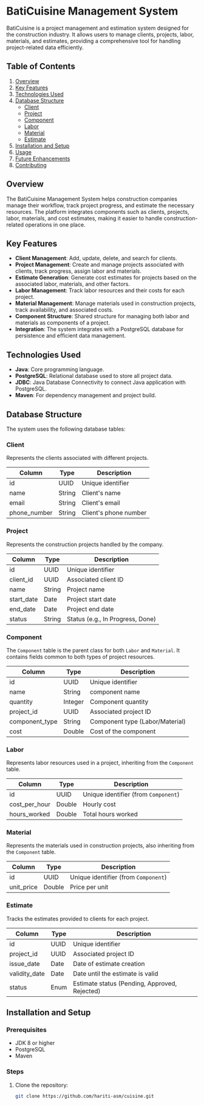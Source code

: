 # BatiCuisine Management System

BatiCuisine is a project management and estimation system designed for the construction industry. It allows users to manage clients, projects, labor, materials, and estimates, providing a comprehensive tool for handling project-related data efficiently.

## Table of Contents

1. [Overview](#overview)
2. [Key Features](#key-features)
3. [Technologies Used](#technologies-used)
4. [Database Structure](#database-structure)
   - [Client](#client)
   - [Project](#project)
   - [Component](#component)
   - [Labor](#labor)
   - [Material](#material)
   - [Estimate](#estimate)
5. [Installation and Setup](#installation-and-setup)
6. [Usage](#usage)
7. [Future Enhancements](#future-enhancements)
8. [Contributing](#contributing)

## Overview

The BatiCuisine Management System helps construction companies manage their workflow, track project progress, and estimate the necessary resources. The platform integrates components such as clients, projects, labor, materials, and cost estimates, making it easier to handle construction-related operations in one place.

## Key Features

- **Client Management**: Add, update, delete, and search for clients.
- **Project Management**: Create and manage projects associated with clients, track progress, assign labor and materials.
- **Estimate Generation**: Generate cost estimates for projects based on the associated labor, materials, and other factors.
- **Labor Management**: Track labor resources and their costs for each project.
- **Material Management**: Manage materials used in construction projects, track availability, and associated costs.
- **Component Structure**: Shared structure for managing both labor and materials as components of a project.
- **Integration**: The system integrates with a PostgreSQL database for persistence and efficient data management.

## Technologies Used

- **Java**: Core programming language.
- **PostgreSQL**: Relational database used to store all project data.
- **JDBC**: Java Database Connectivity to connect Java application with PostgreSQL.
- **Maven**: For dependency management and project build.

## Database Structure

The system uses the following database tables:

### Client

Represents the clients associated with different projects.

| Column       | Type    | Description              |
|--------------|---------|--------------------------|
| id           | UUID    | Unique identifier         |
| name         | String  | Client's name             |
| email        | String  | Client's email            |
| phone_number | String  | Client's phone number     |

### Project

Represents the construction projects handled by the company.

| Column       | Type    | Description                     |
|--------------|---------|---------------------------------|
| id           | UUID    | Unique identifier               |
| client_id    | UUID    | Associated client ID            |
| name         | String  | Project name                    |
| start_date   | Date    | Project start date              |
| end_date     | Date    | Project end date                |
| status       | String  | Status (e.g., In Progress, Done)|

### Component

The `Component` table is the parent class for both `Labor` and `Material`. It contains fields common to both types of project resources.

| Column   | Type    | Description        |
|----------|---------|--------------------|
| id       | UUID    | Unique identifier  |
| name     | String  | component name     |
| quantity | Integer | Component quantity |
| project_id    | UUID    | Associated project ID        |
| component_type| String  | Component type (Labor/Material)|
| cost          | Double  | Cost of the component        |

### Labor

Represents labor resources used in a project, inheriting from the `Component` table.

| Column        | Type    | Description                    |
|---------------|---------|--------------------------------|
| id            | UUID    | Unique identifier (from `Component`) |
| cost_per_hour | Double  | Hourly cost                     |
| hours_worked  | Double  | Total hours worked              |

### Material

Represents the materials used in construction projects, also inheriting from the `Component` table.

| Column      | Type    | Description               |
|-------------|---------|---------------------------|
| id          | UUID    | Unique identifier (from `Component`)|
| unit_price  | Double  | Price per unit             |

### Estimate

Tracks the estimates provided to clients for each project.

| Column        | Type  | Description                       |
|---------------|-------|-----------------------------------|
| id            | UUID  | Unique identifier                 |
| project_id    | UUID  | Associated project ID             |
| issue_date    | Date  | Date of estimate creation         |
| validity_date | Date  | Date until the estimate is valid   |
| status        | Enum  | Estimate status (Pending, Approved, Rejected) |

## Installation and Setup

### Prerequisites

- JDK 8 or higher
- PostgreSQL
- Maven

### Steps

1. Clone the repository:
   ```bash
   git clone https://github.com/hariti-asm/cuisine.git
